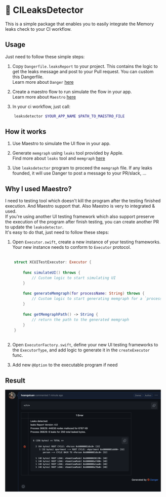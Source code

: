 
# 🔎 CILeaksDetector 

This is a simple package that enables you to easily integrate the Memory leaks check to your CI workflow.

## Usage

Just need to follow these simple steps:

1. Copy `Dangerfile.leaksReport` to your project. This contains the logic to get the leaks message and post to your Pull request. You can custom this Dangerfile.  
Learn more about `Danger` [here](https://danger.systems/ruby/)

2. Create a maestro flow to run simulate the flow in your app.  
Learn more about `Maestro` [here](https://maestro.mobile.dev/)

3. In your ci workflow, just call:

```bash
    leaksdetector $YOUR_APP_NAME $PATH_TO_MAESTRO_FILE
```

## How it works

1. Use Maestro to simulate the UI flow in your app.   

2. Generate `memgraph` using `leaks` tool provided by Apple.  
Find more about `leaks` tool and `memgraph` [here](https://developer.apple.com/videos/play/wwdc2018/416/)   

3. Use `leaksdetector` program to proceed the `memgraph` file. If any leaks founded, it will use Danger to post a message to your PR/slack, ... 

## Why I used Maestro?
   
I need to testing tool which doesn't kill the program after the testing finished execution. And Maestro support that. Also Maestro is very to integrated & used.  
If you're using another UI testing framework which also support preserve the execution of the program after finish testing, you can create another PR to update the `leaksdetector`.   
It's easy to do that, just need to follow these steps:   

1. Open `Executor.swift`, create a new instance of your testing frameworks. Your new instance needs to conform to `Executor` protocol. 
  
```swift

    struct XCUITestExecutor: Executor {
        
        func simulateUI() throws {
            // Custom logic to start simulating UI
        }
        
        func generateMemgraph(for processName: String) throws {
            // Custom logic to start generating memgraph for a `processName`
        }
        
        func getMemgraphPath() -> String {
            // return the path to the generated memgraph
        }
    }
    
```

2. Open `ExecutorFactory.swift`, define your new UI testing frameworks to the `ExecutorType`, and add logic to generate it in the `createExecutor` func.

3. Add new `@Option` to the executable program if need

## Result

<img src=resources/result.png width=800/>
